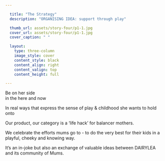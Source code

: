 ```yaml
---

  title: "The Strategy"
  description: "ORGANISING IDEA: support through play"

  thumb_url: assets/story-four/p1-1.jpg
  cover_url: assets/story-four/p1-1.jpg
  cover_caption: " "

  layout:
    type: three-column
    image_style: cover
    content_style: black
    content_align: right
    content_valign: top
    content_height: full

---
```


<div class="highlights">
  <p>Be on her side <br>in the here and now</p>
  <p>In real ways that express the sense of play & childhood she wants to hold onto</p>
</div>

Our product, our category is a ‘life hack’ for balancer mothers.

We celebrate the efforts mums go to - to do the very best for their kids in a playful, cheeky and knowing way.

It’s an in-joke but also an exchange of valuable ideas between DAIRYLEA and its community of Mums.
